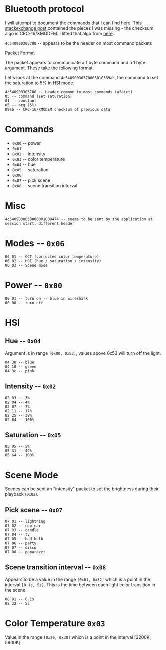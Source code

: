 # Bluetooth protocol

I will attempt to document the commands that I can find here. [This
stackexchange
post](https://security.stackexchange.com/questions/205534/problem-with-reverse-engineering-gvm-light-possibly-encoding-issue)
contained the pieces I was missing - the checksum algo is CRC-16/XMODEM. I
lifted that algo from
[here](https://github.com/kelvinlawson/xmodem-1k/blob/master/crc16.c).

`4c540900305700` -- appears to be the header on most command packets

Packet Format

The packet appears to communicate a 1 byte command and a 1 byte argument. These take the following format.

Let's look at the command `4c54090030570005010589ab`, the command to set the
saturation to 5% in HSI mode.

```
4c540900305700 -- Header common to most commands (afaict)
05 -- command (set saturation)
01 -- constant
05 -- arg (5%)
89ab -- CRC-16/XMODEM checksum of previous data
```

# Commands

- `0x00` -- power
- `0x01`
- `0x02` -- intensity
- `0x03` -- color temperature
- `0x04` -- hue
- `0x05` -- saturation
- `0x06`
- `0x07` -- pick scene
- `0x08` -- scene transition interval

# Misc

```
4c5409000053000001009474 -- seems to be sent by the application at session start, different header
```

# Modes -- `0x06`

```
06 01 -- CCT (corrected color temperature)
06 02 -- HSI (hue / saturation / intensity)
06 03 -- Scene mode
```

# Power -- `0x00`

```
00 01 -- turn on -- blue in wireshark
00 00 -- turn off
```

# HSI

## Hue -- `0x04`

Argument is in range `[0x00, 0x53)`, values above 0x53 will turn off the light.

```
04 30 -- blue
04 10 -- green
04 3c -- pink
```

## Intensity -- `0x02`

```
02 03 -- 3%
02 04 -- 4%
02 07 -- 7%
02 11 -- 17%
02 25 -- 38%
02 64 -- 100%
```

## Saturation -- `0x05`

```
05 05 -- 5%
05 31 -- 49%
05 64 -- 100%
```

# Scene Mode

Scenes can be sent an "intensity" packet to set the brightness during their
playback (`0x02`).

## Pick scene -- `0x07`

```
07 01 -- lightning
07 02 -- cop car
07 03 -- candle
07 04 -- tv
07 05 -- bad bulb
07 06 -- party
07 07 -- disco
07 08 -- paparazzi
```

## Scene transition interval -- `0x08`

Appears to be a value in the range `[0x01, 0x32]` which is a point in the
interval `[0.1s, 5s]`. This is the time between each light color transition in
the scene.

```
08 01 -- 0.1s
08 32 -- 5s
```

# Color Temperature `0x03`

Value in the range `[0x20, 0x38]` which is a point in the interval [3200K,
5600K].
